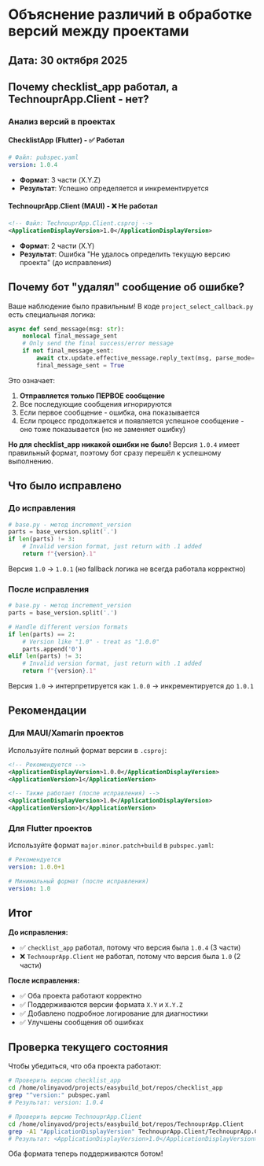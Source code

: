 # Объяснение различий в обработке версий между проектами

## Дата: 30 октября 2025

## Почему checklist_app работал, а TechnouprApp.Client - нет?

### Анализ версий в проектах

#### ChecklistApp (Flutter) - ✅ Работал
```yaml
# Файл: pubspec.yaml
version: 1.0.4
```
- **Формат**: 3 части (X.Y.Z)
- **Результат**: Успешно определяется и инкрементируется

#### TechnouprApp.Client (MAUI) - ❌ Не работал
```xml
<!-- Файл: TechnouprApp.Client.csproj -->
<ApplicationDisplayVersion>1.0</ApplicationDisplayVersion>
```
- **Формат**: 2 части (X.Y)
- **Результат**: Ошибка "Не удалось определить текущую версию проекта" (до исправления)

## Почему бот "удалял" сообщение об ошибке?

Ваше наблюдение было правильным! В коде `project_select_callback.py` есть специальная логика:

```python
async def send_message(msg: str):
    nonlocal final_message_sent
    # Only send the final success/error message
    if not final_message_sent:
        await ctx.update.effective_message.reply_text(msg, parse_mode='Markdown')
        final_message_sent = True
```

Это означает:
1. **Отправляется только ПЕРВОЕ сообщение**
2. Все последующие сообщения игнорируются
3. Если первое сообщение - ошибка, она показывается
4. Если процесс продолжается и появляется успешное сообщение - оно тоже показывается (но не заменяет ошибку)

**Но для checklist_app никакой ошибки не было!** Версия `1.0.4` имеет правильный формат, поэтому бот сразу перешёл к успешному выполнению.

## Что было исправлено

### До исправления

```python
# base.py - метод increment_version
parts = base_version.split('.')
if len(parts) != 3:
    # Invalid version format, just return with .1 added
    return f"{version}.1"
```

Версия `1.0` → `1.0.1` (но fallback логика не всегда работала корректно)

### После исправления

```python
# base.py - метод increment_version
parts = base_version.split('.')

# Handle different version formats
if len(parts) == 2:
    # Version like "1.0" - treat as "1.0.0"
    parts.append('0')
elif len(parts) != 3:
    # Invalid version format, just return with .1 added
    return f"{version}.1"
```

Версия `1.0` → интерпретируется как `1.0.0` → инкрементируется до `1.0.1`

## Рекомендации

### Для MAUI/Xamarin проектов

Используйте полный формат версии в `.csproj`:

```xml
<!-- Рекомендуется -->
<ApplicationDisplayVersion>1.0.0</ApplicationDisplayVersion>
<ApplicationVersion>1</ApplicationVersion>

<!-- Также работает (после исправления) -->
<ApplicationDisplayVersion>1.0</ApplicationDisplayVersion>
<ApplicationVersion>1</ApplicationVersion>
```

### Для Flutter проектов

Используйте формат `major.minor.patch+build` в `pubspec.yaml`:

```yaml
# Рекомендуется
version: 1.0.0+1

# Минимальный формат (после исправления)
version: 1.0
```

## Итог

**До исправления:**
- ✅ `checklist_app` работал, потому что версия была `1.0.4` (3 части)
- ❌ `TechnouprApp.Client` не работал, потому что версия была `1.0` (2 части)

**После исправления:**
- ✅ Оба проекта работают корректно
- ✅ Поддерживаются версии формата `X.Y` и `X.Y.Z`
- ✅ Добавлено подробное логирование для диагностики
- ✅ Улучшены сообщения об ошибках

## Проверка текущего состояния

Чтобы убедиться, что оба проекта работают:

```bash
# Проверить версию checklist_app
cd /home/olinyavod/projects/easybuild_bot/repos/checklist_app
grep "^version:" pubspec.yaml
# Результат: version: 1.0.4

# Проверить версию TechnouprApp.Client
cd /home/olinyavod/projects/easybuild_bot/repos/TechnouprApp.Client
grep -A1 "ApplicationDisplayVersion" TechnouprApp.Client/TechnouprApp.Client.csproj
# Результат: <ApplicationDisplayVersion>1.0</ApplicationDisplayVersion>
```

Оба формата теперь поддерживаются ботом!


